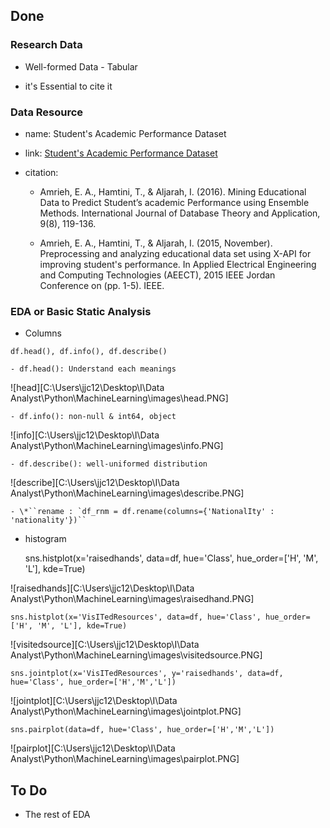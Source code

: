 ## Done

### Research Data

- Well-formed Data - Tabular

- it's Essential to cite it

### Data Resource

- name: Student's Academic Performance Dataset

- link: [Student's Academic Performance Dataset](https://www.kaggle.com/aljarah/xAPI-Edu-Data)

- citation:

	- Amrieh, E. A., Hamtini, T., & Aljarah, I. (2016). Mining Educational Data to Predict Student’s academic Performance using Ensemble Methods. International Journal of Database Theory and Application, 9(8), 119-136.

	- Amrieh, E. A., Hamtini, T., & Aljarah, I. (2015, November). Preprocessing and analyzing educational data set using X-API for improving student's performance. In Applied Electrical Engineering and Computing Technologies (AEECT), 2015 IEEE Jordan Conference on (pp. 1-5). IEEE.

### EDA or Basic Static Analysis

- Columns

`df.head(), df.info(), df.describe()`

	- df.head(): Understand each meanings

![head][C:\Users\jjc12\Desktop\I\Data Analyst\Python\MachineLearning\images\head.PNG]

	- df.info(): non-null & int64, object

![info][C:\Users\jjc12\Desktop\I\Data Analyst\Python\MachineLearning\images\info.PNG]

	- df.describe(): well-uniformed distribution

![describe][C:\Users\jjc12\Desktop\I\Data Analyst\Python\MachineLearning\images\describe.PNG]
			
	- \*``rename : `df_rnm = df.rename(columns={'NationalIty' : 'nationality'})``
			

- histogram

	sns.histplot(x='raisedhands', data=df, hue='Class', hue_order=['H', 'M', 'L'], kde=True)

![raisedhands][C:\Users\jjc12\Desktop\I\Data Analyst\Python\MachineLearning\images\raisedhand.PNG]

`sns.histplot(x='VisITedResources', data=df, hue='Class', hue_order=['H', 'M', 'L'], kde=True)`

![visitedsource][C:\Users\jjc12\Desktop\I\Data Analyst\Python\MachineLearning\images\visitedsource.PNG]

	sns.jointplot(x='VisITedResources', y='raisedhands', data=df, hue='Class', hue_order=['H','M','L'])

![jointplot][C:\Users\jjc12\Desktop\I\Data Analyst\Python\MachineLearning\images\jointplot.PNG]

`sns.pairplot(data=df, hue='Class', hue_order=['H','M','L'])`

![pairplot][C:\Users\jjc12\Desktop\I\Data Analyst\Python\MachineLearning\images\pairplot.PNG]

## To Do

- The rest of EDA
